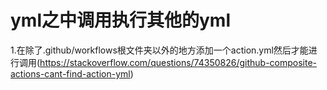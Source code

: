 # yml之中调用执行其他的yml
  1.在除了.github/workflows根文件夹以外的地方添加一个action.yml然后才能进行调用(https://stackoverflow.com/questions/74350826/github-composite-actions-cant-find-action-yml)